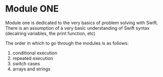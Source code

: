# Module ONE
Module one is dedicated to the very basics of problem solving with Swift. There is an assumption of a very basic understanding of Swift syntax (decalring variables, the print function, etc)

The order in which to go through the modules is as follows:
1. conditional execution
2. repeated execution
3. switch cases
4. arrays and strings
